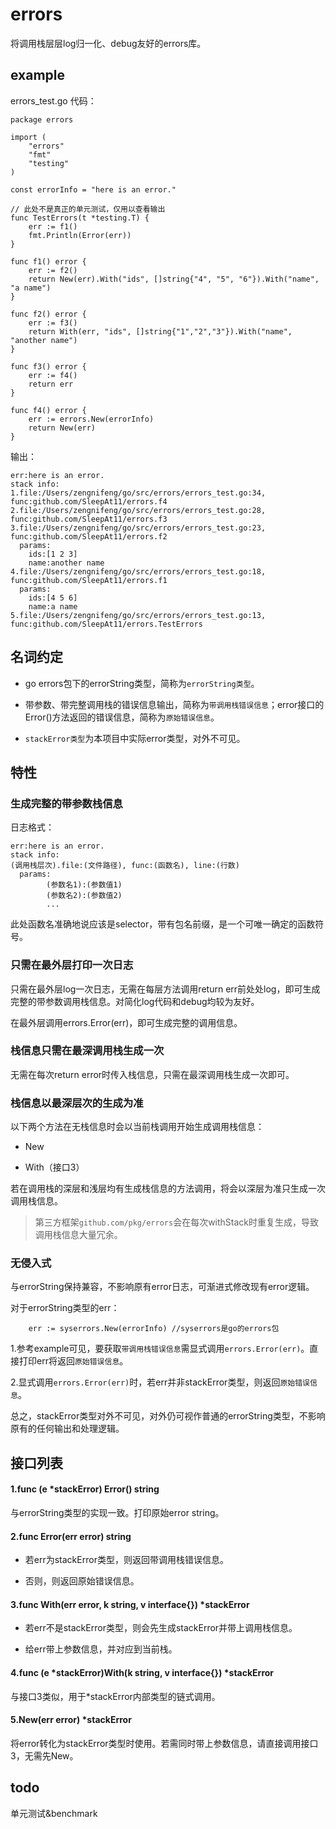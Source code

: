 # errors

将调用栈层层log归一化、debug友好的errors库。

## example

errors_test.go 代码：
```
package errors

import (
	"errors"
	"fmt"
	"testing"
)

const errorInfo = "here is an error."

// 此处不是真正的单元测试，仅用以查看输出
func TestErrors(t *testing.T) {
	err := f1()
	fmt.Println(Error(err))
}

func f1() error {
	err := f2()
	return New(err).With("ids", []string{"4", "5", "6"}).With("name", "a name")
}

func f2() error {
	err := f3()
	return With(err, "ids", []string{"1","2","3"}).With("name", "another name")
}

func f3() error {
	err := f4()
	return err
}

func f4() error {
	err := errors.New(errorInfo)
	return New(err)
}
```

输出：

```
err:here is an error.
stack info: 
1.file:/Users/zengnifeng/go/src/errors/errors_test.go:34, func:github.com/SleepAt11/errors.f4
2.file:/Users/zengnifeng/go/src/errors/errors_test.go:28, func:github.com/SleepAt11/errors.f3
3.file:/Users/zengnifeng/go/src/errors/errors_test.go:23, func:github.com/SleepAt11/errors.f2
  params:
	ids:[1 2 3]
	name:another name
4.file:/Users/zengnifeng/go/src/errors/errors_test.go:18, func:github.com/SleepAt11/errors.f1
  params:
	ids:[4 5 6]
	name:a name
5.file:/Users/zengnifeng/go/src/errors/errors_test.go:13, func:github.com/SleepAt11/errors.TestErrors

```

## 名词约定

* go errors包下的errorString类型，简称为`errorString类型`。

* 带参数、带完整调用栈的错误信息输出，简称为`带调用栈错误信息`；error接口的Error()方法返回的错误信息，简称为`原始错误信息`。

* `stackError类型`为本项目中实际error类型，对外不可见。

## 特性

### 生成完整的带参数栈信息

日志格式：
```
err:here is an error.
stack info: 
(调用栈层次).file:(文件路径), func:(函数名), line:(行数)
  params:
        (参数名1):(参数值1)
        (参数名2):(参数值2)
        ...

```

此处函数名准确地说应该是selector，带有包名前缀，是一个可唯一确定的函数符号。

### 只需在最外层打印一次日志

只需在最外层log一次日志，无需在每层方法调用return err前处处log，即可生成完整的带参数调用栈信息。对简化log代码和debug均较为友好。

在最外层调用errors.Error(err)，即可生成完整的调用信息。

### 栈信息只需在最深调用栈生成一次

无需在每次return error时传入栈信息，只需在最深调用栈生成一次即可。

### 栈信息以最深层次的生成为准

以下两个方法在无栈信息时会以当前栈调用开始生成调用栈信息：

* New

* With（接口3）

若在调用栈的深层和浅层均有生成栈信息的方法调用，将会以深层为准只生成一次调用栈信息。

> 第三方框架`github.com/pkg/errors`会在每次withStack时重复生成，导致调用栈信息大量冗余。

### 无侵入式

与errorString保持兼容，不影响原有error日志，可渐进式修改现有error逻辑。

对于errorString类型的err：

```
	err := syserrors.New(errorInfo) //syserrors是go的errors包
```

1.参考example可见，要获取`带调用栈错误信息`需显式调用`errors.Error(err)`。直接打印err将返回`原始错误信息`。

2.显式调用`errors.Error(err)`时，若err并非stackError类型，则返回`原始错误信息`。

总之，stackError类型对外不可见，对外仍可视作普通的errorString类型，不影响原有的任何输出和处理逻辑。

## 接口列表


#### 1.func (e *stackError) Error() string

与errorString类型的实现一致。打印原始error string。


#### 2.func Error(err error) string 

* 若err为stackError类型，则返回带调用栈错误信息。

* 否则，则返回原始错误信息。

#### 3.func With(err error, k string, v interface{}) *stackError

* 若err不是stackError类型，则会先生成stackError并带上调用栈信息。

* 给err带上参数信息，并对应到当前栈。

#### 4.func (e *stackError)With(k string, v interface{}) *stackError

与接口3类似，用于*stackError内部类型的链式调用。

#### 5.New(err error) *stackError 

将error转化为stackError类型时使用。若需同时带上参数信息，请直接调用接口3，无需先New。

## todo 

单元测试&benchmark
